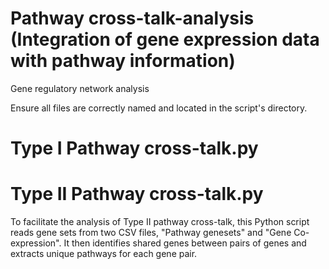 # Pathway cross-talk-analysis (Integration of gene expression data with pathway information)

Gene regulatory network analysis

Ensure all files are correctly named and located in the script's directory.
# Type I Pathway cross-talk.py

# Type II Pathway cross-talk.py
To facilitate the analysis of Type II pathway cross-talk, this Python script reads gene sets from two CSV files, "Pathway genesets" and "Gene Co-expression". It then identifies shared genes between pairs of genes and extracts unique pathways for each gene pair. 
